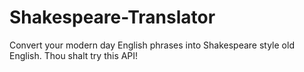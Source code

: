 # Shakespeare-Translator
Convert your modern day English phrases into Shakespeare style old English. Thou shalt try this API!
